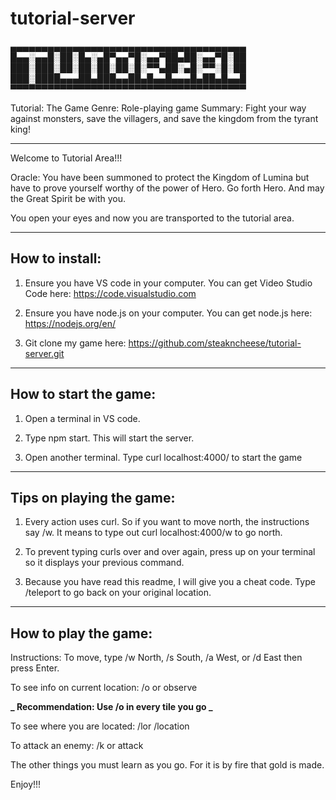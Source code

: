 # tutorial-server

▄▄▄▄▄▄▄▄▄▄▄▄▄▄▄▄▄▄▄▄▄▄▄▄▄▄▄▄▄▄▄▄▄▄▄▄▄▄
█▄▄░▄▄█░██░█▄░▄█▀▄▄▀█░▄▄▀██▄██░▄▄▀█░██
███░███░██░██░██░██░█░▀▀▄██░▄█░▀▀░█░██
███░████▄▄▄██▄███▄▄██▄█▄▄█▄▄▄█▄██▄█▄▄█
▀▀▀▀▀▀▀▀▀▀▀▀▀▀▀▀▀▀▀▀▀▀▀▀▀▀▀▀▀▀▀▀▀▀▀▀▀▀

Tutorial: The Game
Genre: Role-playing game
Summary: Fight your way against monsters, save the villagers, and save the kingdom from the tyrant king!

---

Welcome to Tutorial Area!!!

Oracle: You have been summoned to protect the Kingdom of Lumina but have to prove yourself worthy of the power of Hero.
Go forth Hero. And may the Great Spirit be with you.

You open your eyes and now you are transported to the tutorial area.

---

## How to install:

1. Ensure you have VS code in your computer.
   You can get Video Studio Code here: https://code.visualstudio.com

2. Ensure you have node.js on your computer.
   You can get node.js here: https://nodejs.org/en/

3. Git clone my game here: https://github.com/steakncheese/tutorial-server.git

---

## How to start the game:

1. Open a terminal in VS code.

2. Type npm start. This will start the server.

3. Open another terminal. Type curl localhost:4000/ to start the game

---

## Tips on playing the game:

1. Every action uses curl. So if you want to move north, the instructions say /w. It means to type out curl localhost:4000/w to go north.

2. To prevent typing curls over and over again, press up on your terminal so it displays your previous command.

3. Because you have read this readme, I will give you a cheat code. Type /teleport to go back on your original location.

---

## How to play the game:

Instructions: To move, type /w North, /s South, /a West, or /d East then press Enter.

To see info on current location: /o or observe

**_ Recommendation: Use /o in every tile you go _**

To see where you are located: /lor /location

To attack an enemy: /k or attack

The other things you must learn as you go. For it is by fire that gold is made.

Enjoy!!!
